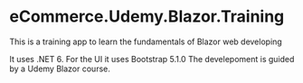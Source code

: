 # eCommerce.Udemy.Blazor.Training
This is a training app to learn the fundamentals of Blazor web developing

It uses .NET 6. For the UI it uses Bootstrap 5.1.0
The develepoment is guided by a Udemy Blazor course.
